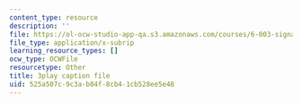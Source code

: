 ```yaml
---
content_type: resource
description: ''
file: https://ol-ocw-studio-app-qa.s3.amazonaws.com/courses/6-003-signals-and-systems-fall-2011/525a507c9c3ab04f8cb41cb528ee5e48_4PlHFcfB8DA.srt
file_type: application/x-subrip
learning_resource_types: []
ocw_type: OCWFile
resourcetype: Other
title: 3play caption file
uid: 525a507c-9c3a-b04f-8cb4-1cb528ee5e48
---
```

